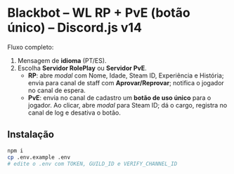 # Blackbot – WL RP + PvE (botão único) – Discord.js v14

Fluxo completo:
1. Mensagem de **idioma** (PT/ES).
2. Escolha **Servidor RolePlay** ou **Servidor PvE**.
   - **RP**: abre *modal* com Nome, Idade, Steam ID, Experiência e História; envia para canal de staff com **Aprovar/Reprovar**; notifica o jogador no canal de espera.
   - **PvE**: envia no canal de cadastro um **botão de uso único** para o jogador. Ao clicar, abre *modal* para Steam ID; dá o cargo, registra no canal de log e desativa o botão.

## Instalação
```bash
npm i
cp .env.example .env
# edite o .env com TOKEN, GUILD_ID e VERIFY_CHANNEL_ID
```
